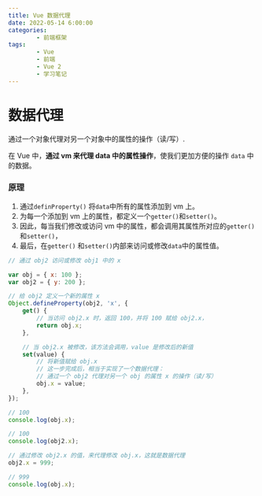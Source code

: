 ```yaml
---
title: Vue 数据代理
date: 2022-05-14 6:00:00
categories:
        - 前端框架
tags:
        - Vue
        - 前端
        - Vue 2
        - 学习笔记
---
```


# 数据代理

通过一个对象代理对另一个对象中的属性的操作（读/写）.

在 Vue 中，**通过 vm 来代理 data 中的属性操作**，使我们更加方便的操作 `data` 中的数据。

### 原理

1. 通过`definProperty()` 将`data`中所有的属性添加到 vm 上。
2. 为每一个添加到 vm 上的属性，都定义一个`getter()`和`setter()`。
3. 因此，每当我们修改或访问 vm 中的属性，都会调用其属性所对应的`getter()` 和`setter()`，
4. 最后，在`getter()` 和`setter()`内部来访问或修改`data`中的属性值。

```js
// 通过 obj2 访问或修改 obj1 中的 x

var obj = { x: 100 };
var obj2 = { y: 200 };

// 给 obj2 定义一个新的属性 x
Object.defineProperty(obj2, 'x', {
	get() {
		// 当访问 obj2.x 时，返回 100，并将 100 赋给 obj2.x，
		return obj.x;
	},

	// 当 obj2.x 被修改，该方法会调用，value 是修改后的新值
	set(value) {
		// 将新值赋给 obj.x
		// 这一步完成后，相当于实现了一个数据代理：
		// 通过一个 obj2 代理对另一个 obj 的属性 x 的操作（读/写）
		obj.x = value;
	},
});

// 100
console.log(obj.x);

// 100
console.log(obj2.x);

// 通过修改 obj2.x 的值，来代理修改 obj.x，这就是数据代理
obj2.x = 999;

// 999
console.log(obj.x);
```
